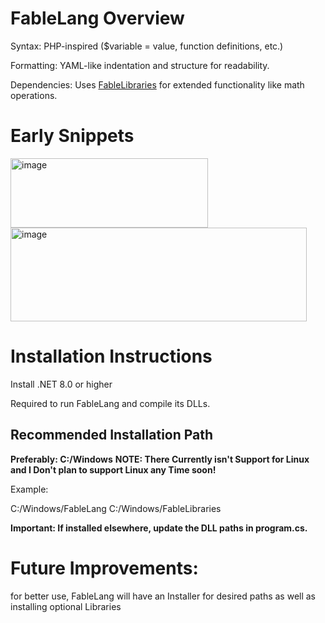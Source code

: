 # FableLang Overview




Syntax: PHP-inspired ($variable = value, function definitions, etc.)


Formatting: YAML-like indentation and structure for readability.


Dependencies: Uses [FableLibraries](https://github.com/FableLibraries) for extended functionality like math operations.

# Early Snippets
<img width="316" height="111" alt="image" src="https://github.com/user-attachments/assets/8d35fe2d-1af0-4019-a3e4-4368dd137c72" />

<img width="474" height="150" alt="image" src="https://github.com/user-attachments/assets/bdb59d9b-b7b6-401b-9825-9f1aa98cbeff" />



# Installation Instructions






Install .NET 8.0 or higher




Required to run FableLang and compile its DLLs.








## Recommended Installation Path




**Preferably: C:/Windows**
**NOTE: There Currently isn't Support for Linux and I Don't plan to support Linux any Time soon!**

Example:

C:/Windows/FableLang
C:/Windows/FableLibraries





**Important: If installed elsewhere, update the DLL paths in program.cs.**








# Future Improvements:

for better use, FableLang will have an Installer for desired paths as well as installing optional Libraries








